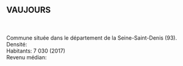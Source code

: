 ## VAUJOURS
<br><br>
Commune située dans le département de la Seine-Saint-Denis (93).\
Densité:    
Habitants: 7 030 (2017)  
Revenu médian:  

<br><br><br>
